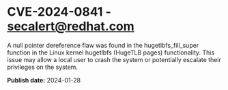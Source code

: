 # CVE-2024-0841 - secalert@redhat.com

A null pointer dereference flaw was found in the hugetlbfs_fill_super function in the Linux kernel hugetlbfs (HugeTLB pages) functionality. This issue may allow a local user to crash the system or potentially escalate their privileges on the system.

**Publish date:** 2024-01-28
